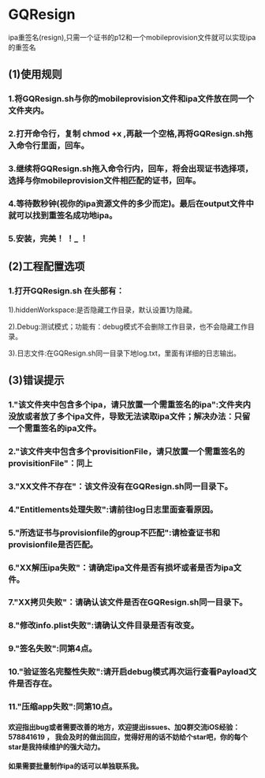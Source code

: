 # GQResign
ipa重签名(resign),只需一个证书的p12和一个mobileprovision文件就可以实现ipa的重签名

## (1)使用规则

### 1.将GQResign.sh与你的mobileprovision文件和ipa文件放在同一个文件夹内。

### 2.打开命令行，复制 chmod +x ,再敲一个空格,再将GQResign.sh拖入命令行里面，回车。

### 3.继续将GQResign.sh拖入命令行内，回车，将会出现证书选择项，选择与你mobileprovision文件相匹配的证书，回车。

### 4.等待数秒钟(视你的ipa资源文件的多少而定)。最后在output文件中就可以找到重签名成功地ipa。

### 5.安装，完美！  ！_ ！

## (2)工程配置选项

### 1.打开GQResign.sh 在头部有：

1).hiddenWorkspace:是否隐藏工作目录，默认设置1为隐藏。

2).Debug:测试模式；功能有：debug模式不会删除工作目录，也不会隐藏工作目录。

3).日志文件:在GQResign.sh同一目录下地log.txt，里面有详细的日志输出。

## (3)错误提示
### 1."该文件夹中包含多个ipa，请只放置一个需重签名的ipa":文件夹内没放或者放了多个ipa文件，导致无法读取ipa文件；解决办法：只留一个需重签名的ipa文件。

### 2."该文件夹中包含多个provisitionFile，请只放置一个需重签名的provisitionFile"：同上

### 3."XX文件不存在"：该文件没有在GQResign.sh同一目录下。

### 4."Entitlements处理失败":请前往log日志里面查看原因。

### 5."所选证书与provisionfile的group不匹配":请检查证书和provisionfile是否匹配。

### 6."XX解压ipa失败"：请确定ipa文件是否有损坏或者是否为ipa文件。

### 7."XX拷贝失败"：请确认该文件是否在GQResign.sh同一目录下。

### 8."修改info.plist失败":请确认文件目录是否有改变。

### 9."签名失败":同第4点。

### 10."验证签名完整性失败":请开启debug模式再次运行查看Payload文件是否存在。

### 11."压缩app失败":同第10点。

#### 欢迎指出bug或者需要改善的地方，欢迎提出issues、加Q群交流iOS经验：578841619 ， 我会及时的做出回应，觉得好用的话不妨给个star吧，你的每个star是我持续维护的强大动力。
#### 如果需要批量制作ipa的话可以单独联系我。
